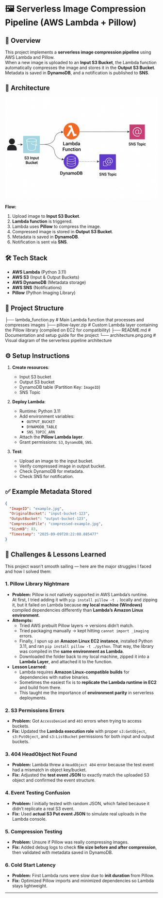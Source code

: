 # 🖼️ Serverless Image Compression Pipeline (AWS Lambda + Pillow)

## 📌 Overview
This project implements a **serverless image compression pipeline** using AWS Lambda and Pillow.  
When a new image is uploaded to an **Input S3 Bucket**, the Lambda function automatically compresses the image and stores it in the **Output S3 Bucket**.  
Metadata is saved in **DynamoDB**, and a notification is published to **SNS**.

## 🚀 Architecture
![Architecture Diagram](Doc/architecture.png.png)

**Flow:**
1. Upload image to **Input S3 Bucket**.
2. **Lambda function** is triggered.
3. Lambda uses **Pillow** to compress the image.
4. Compressed image is stored in **Output S3 Bucket**.
5. Metadata is saved in **DynamoDB**.
6. Notification is sent via **SNS**.

## 🛠️ Tech Stack
- **AWS Lambda** (Python 3.11)
- **AWS S3** (Input & Output Buckets)
- **AWS DynamoDB** (Metadata storage)
- **AWS SNS** (Notifications)
- **Pillow** (Python Imaging Library)

## 📂 Project Structure

├── lambda_function.py # Main Lambda function that processes and compresses images
├── pillow-layer.zip # Custom Lambda layer containing the Pillow library (compiled on EC2 for compatibility)
├── README.md # Documentation and setup guide for the project
└── architecture.png.png # Visual diagram of the serverless pipeline architecture

## ⚙️ Setup Instructions
1. **Create resources**:
   - Input S3 bucket
   - Output S3 bucket
   - DynamoDB table (Partition Key: `ImageID`)
   - SNS Topic

2. **Deploy Lambda**:
   - Runtime: Python 3.11
   - Add environment variables:
     - `OUTPUT_BUCKET`
     - `DYNAMODB_TABLE`
     - `SNS_TOPIC_ARN`
   - Attach the **Pillow Lambda layer**.
   - Grant permissions: `S3`, `DynamoDB`, `SNS`.

3. **Test**:
   - Upload an image to the input bucket.
   - Verify compressed image in output bucket.
   - Check DynamoDB for metadata.
   - Check SNS for notification.

## ✅ Example Metadata Stored
```json
{
  "ImageID": "example.jpg",
  "OriginalBucket": "input-bucket-123",
  "OutputBucket": "output-bucket-123",
  "CompressedFile": "compressed-example.jpg",
  "SizeKB": 83,
  "Timestamp": "2025-09-09T20:22:08.885477"
}
```
## 🧗 Challenges & Lessons Learned

This project wasn’t smooth sailing — here are the major struggles I faced and how I solved them:

### 1. **Pillow Library Nightmare**
- **Problem:** Pillow is not natively supported in AWS Lambda’s runtime.  
  At first, I tried adding it with `pip install pillow -t .` locally and zipping it, but it failed on Lambda because **my local machine (Windows)** compiled dependencies differently than **Lambda’s Amazon Linux environment**.  
- **Attempts:**  
  - Tried AWS prebuilt Pillow layers → versions didn’t match.  
  - Tried packaging manually → kept hitting `cannot import _imaging` errors.  
  - Finally, I spun up an **Amazon Linux EC2 instance**, installed Python 3.11, and ran `pip install pillow -t ./python`. That way, the library was compiled in the **same environment as Lambda**.  
  - Downloaded the folder back to my local machine, zipped it into a **Lambda Layer**, and attached it to the function.
- **Lesson Learned:**  
  - Lambda requires **Amazon Linux-compatible builds** for dependencies with native binaries.  
  - Sometimes the easiest fix is to **replicate the Lambda runtime in EC2** and build from there.  
  - This taught me the importance of **environment parity** in serverless deployments.  

### 2. **S3 Permissions Errors**
- **Problem:** Got `AccessDenied` and `403` errors when trying to access buckets.  
- **Fix:** Updated the **Lambda execution role** with proper `s3:GetObject`, `s3:PutObject`, and `s3:ListBucket` permissions for both input and output buckets.

### 3. **404 HeadObject Not Found**
- **Problem:** Lambda threw a `HeadObject 404` error because the test event had a mismatch in object key/bucket.  
- **Fix:** Adjusted the **test event JSON** to exactly match the uploaded S3 object and confirmed the event structure.

### 4. **Event Testing Confusion**
- **Problem:** I initially tested with random JSON, which failed because it didn’t replicate a real S3 event.  
- **Fix:** Used **actual S3 Put event JSON** to simulate real uploads in the Lambda console.

### 5. **Compression Testing**
- **Problem:** Unsure if Pillow was really compressing images.  
- **Fix:** Added debug logs to check **file size before and after compression**, then validated with metadata saved in DynamoDB.

### 6. **Cold Start Latency**
- **Problem:** First Lambda runs were slow due to **init duration** from Pillow.  
- **Fix:** Optimized Pillow imports and minimized dependencies so Lambda stays lightweight.

---


